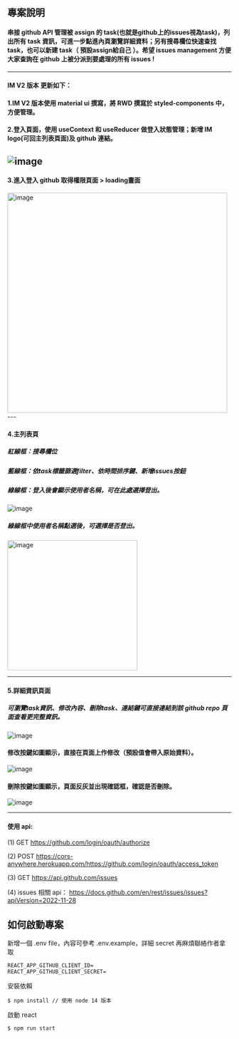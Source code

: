 ## 專案說明
#### 串接 github API 管理被 assign 的 task(也就是github上的issues視為task)，列出所有 task 資訊，可進一步點進內頁瀏覽詳細資料；另有搜尋欄位快速查找 task，也可以新建 task（ 預設assign給自己 ）。希望 issues management 方便大家查詢在 github 上被分派到要處理的所有 issues ! 
---
#### IM V2 版本 更新如下：
#### 1.IM V2 版本使用 material ui 撰寫，將 RWD 撰寫於 styled-components 中，方便管理。
#### 2.登入頁面，使用 useContext 和 useReducer 做登入狀態管理；新增 IM logo(可回主列表頁面)及 github 連結。
![image](https://github.com/hanhan0914/issues-management-v2/assets/91658568/032ce217-8db8-4f9a-8daf-9ddd044b6589)
---

#### 3.進入登入 github 取得權限頁面 > loading畫面
<img width="494" alt="image" src="https://images.cakeresume.com/Bnpa7/amy8611020923-7f0e18/d55f62fc-8137-4142-aa5f-ebecf6c678a4.png">
---

#### 4.主列表頁
##### 紅線框：搜尋欄位
##### 藍線框：依task標籤篩選filter、依時間排序鍵、新增issues按鈕
##### 綠線框：登入後會顯示使用者名稱，可在此處選擇登出。
![image](https://github.com/hanhan0914/issues-management-v2/assets/91658568/3e5b46b3-d734-4be9-b8b5-f7248c4ecf56)

##### 綠線框中使用者名稱點選後，可選擇是否登出。
<img width="292" alt="image" src="https://github.com/hanhan0914/issues-management-v2/assets/91658568/bf60ba51-e24a-470a-a1b1-6afe69fe4340">

---

#### 5.詳細資訊頁面
##### 可瀏覽task資訊、修改內容、刪除task、連結鍵可直接連結到該 github repo 頁面查看更完整資訊。

![image](https://github.com/hanhan0914/issues-management-v2/assets/91658568/94bca531-d2e2-4519-89f5-bdf4dcb90489)

#### 修改按鍵如圖顯示，直接在頁面上作修改（預設值會帶入原始資料）。
![image](https://github.com/hanhan0914/issues-management-v2/assets/91658568/06c991df-8481-46d8-830d-32fda796472c)

#### 刪除按鍵如圖顯示，頁面反灰並出現確認框，確認是否刪除。
![image](https://github.com/hanhan0914/issues-management-v2/assets/91658568/b33cdd77-98a7-4aaf-a396-053731226b40)


---

#### 使用 api:
(1) GET https://github.com/login/oauth/authorize

(2) POST https://cors-anywhere.herokuapp.com/https://github.com/login/oauth/access_token

(3) GET https://api.github.com/issues

(4) issues 相關 api：
https://docs.github.com/en/rest/issues/issues?apiVersion=2022-11-28


## 如何啟動專案

新增一個 .env file，內容可參考 .env.example，詳細 secret 再麻煩聯絡作者拿取


```
REACT_APP_GITHUB_CLIENT_ID=
REACT_APP_GITHUB_CLIENT_SECRET=
```

安裝依賴

```
$ npm install // 使用 node 14 版本
```

啟動 react

```
$ npm run start
```
